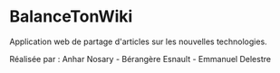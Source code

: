 # BalanceTonWiki
Application web de partage d'articles sur les nouvelles technologies.

Réalisée par :
Anhar Nosary - 
Bérangère Esnault - 
Emmanuel Delestre
